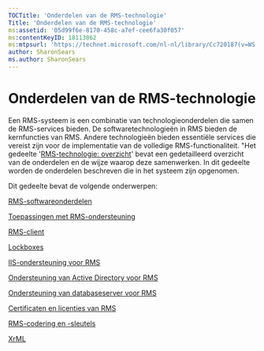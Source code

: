 ```yaml
---
TOCTitle: 'Onderdelen van de RMS-technologie'
Title: 'Onderdelen van de RMS-technologie'
ms:assetid: '05d99f6e-8170-458c-a7ef-cee6fa30f057'
ms:contentKeyID: 18113862
ms:mtpsurl: 'https://technet.microsoft.com/nl-nl/library/Cc720187(v=WS.10)'
author: SharonSears
ms.author: SharonSears
---
```


Onderdelen van de RMS-technologie
=================================

Een RMS-systeem is een combinatie van technologieonderdelen die samen de RMS-services bieden. De softwaretechnologieën in RMS bieden de kernfuncties van RMS. Andere technologieën bieden essentiële services die vereist zijn voor de implementatie van de volledige RMS-functionaliteit. "Het gedeelte '[RMS-technologie: overzicht](https://technet.microsoft.com/eb48c3de-e038-4fcb-a091-b67ea4fe0dc7)' bevat een gedetailleerd overzicht van de onderdelen en de wijze waarop deze samenwerken. In dit gedeelte worden de onderdelen beschreven die in het systeem zijn opgenomen.

Dit gedeelte bevat de volgende onderwerpen:

[RMS-softwareonderdelen](https://technet.microsoft.com/e38a840e-f390-48fd-8354-50108a64f5ca)

[Toepassingen met RMS-ondersteuning](https://technet.microsoft.com/30bb5565-81d3-43d9-a64d-cf0c5b990712)

[RMS-client](https://technet.microsoft.com/03294fa2-8350-430d-b4b0-03d5169937c2)

[Lockboxes](https://technet.microsoft.com/820d398d-a09c-434b-9911-449feecec655)

[IIS-ondersteuning voor RMS](https://technet.microsoft.com/bd4dc69f-1e4e-4e95-9ae2-c925d8a14d4c)

[Ondersteuning van Active Directory voor RMS](https://technet.microsoft.com/9589127d-19b3-44f1-b7a1-01992e78218a)

[Ondersteuning van databaseserver voor RMS](https://technet.microsoft.com/c9844783-e6c4-49b4-8e7f-0f0377143b44)

[Certificaten en licenties van RMS](https://technet.microsoft.com/91916ecb-9e5d-49e8-ab65-ef2c56339b83)

[RMS-codering en -sleutels](https://technet.microsoft.com/6ed69817-dab0-4845-b2a4-74203f95f7cf)

[XrML](https://technet.microsoft.com/eac518b8-c040-4618-94a1-4353500c355c)
